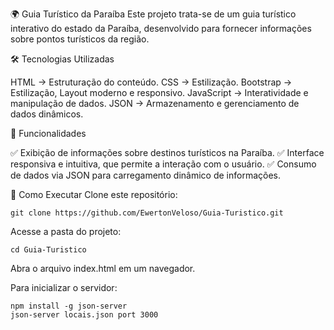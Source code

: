 🌍 Guia Turístico da Paraíba
Este projeto trata-se de um guia turístico interativo do estado da Paraíba, desenvolvido para fornecer informações sobre pontos turísticos da região.

🛠 Tecnologias Utilizadas

HTML → Estruturação do conteúdo.
CSS → Estilização.
Bootstrap → Estilização, Layout moderno e responsivo.
JavaScript → Interatividade e manipulação de dados.
JSON → Armazenamento e gerenciamento de dados dinâmicos.

📌 Funcionalidades

✅ Exibição de informações sobre destinos turísticos na Paraíba.
✅ Interface responsiva e intuitiva, que permite a interação com o usuário.
✅ Consumo de dados via JSON para carregamento dinâmico de informações.

🚀 Como Executar
Clone este repositório:
````
git clone https://github.com/EwertonVeloso/Guia-Turistico.git

````
Acesse a pasta do projeto:

````
cd Guia-Turistico
````
Abra o arquivo index.html em um navegador.

Para inicializar o servidor:
````
npm install -g json-server
json-server locais.json port 3000

````
